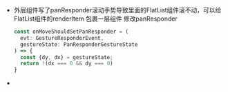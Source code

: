 - 外层组件写了panResponder滚动手势导致里面的FlatList组件滚不动，可以给FlatList组件的renderItem 包裹一层<TouchHighlight/>组件
  修改panResponder

  ```js
  const onMoveShouldSetPanResponder = (
    evt: GestureResponderEvent,
    gestureState: PanResponderGestureState
  ) => {
    const {dy, dx} = gestureState;
    return !(dx === 0 && dy === 0)     
  }
  ```

- 
